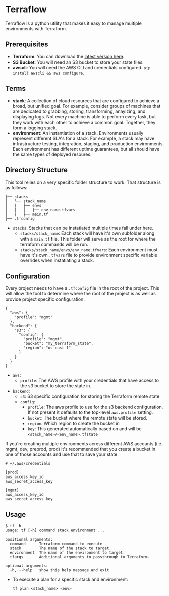# Terraflow

Terraflow is a python utility that makes it easy to manage multiple environments with Terraform.

## Prerequisites

- **Terraform**: You can download the [latest version here](https://releases.hashicorp.com/terraform/).
- **S3 Bucket**: You will need an S3 bucket to store your state files.
- **awscli**: You will need the AWS CLI and credentials configured. `pip install awscli && aws configure`.

## Terms

- **stack**: A collection of cloud resources that are configured to achieve a broad, but unified goal. For example, consider groups of machines that are dedicated to grabbing, storing, transforming, anaylzing, and displaying logs. Not every machine is able to perform every task, but they work with each other to achieve a common goal. Together, they form a logging stack.
- **environment**: An instantiation of a stack. Environments usually represent different SLA's for a stack. For example, a stack may have infrastructure testing, integration, staging, and production environments. Each environment has different uptime guarantees, but all should have the same types of deployed resoures.


## Directory Structure

This tool relies on a very specific folder structure to work. That structure is as follows:

```
├── stacks
│   └── stack_name
│   |   ├── envs
│   |   │   ├── env_name.tfvars
│   |   ├── main.tf
├── .tfconfig
```

- `stacks`: Stacks that can be instatiated multiple times fall under here.
  - `stacks/stack_name`: Each stack will have it's own subfolder along with a `main.tf` file. This folder will serve as the root for where the terraform commands will be run.
  - `stacks/stack_name/envs/env_name.tfvars`: Each environment must have it's own `.tfvars` file to provide environment specific variable overrides when instatiating a stack.

## Configuration

Every project needs to have a `.tfconfig` file in the root of the project. This will allow the tool to determine where the root of the project is as well as provide project specific configuration.

```
{
  "aws": {
    "profile": "mgmt"
  },
  "backend": {
    "s3": {
      "config": {
        "profile": "mgmt",
        "bucket": "my_terraform_state",
        "region": "us-east-1"
      }
    }
  }
}
```

- `aws`:
    - `profile`: The AWS profile with your credentials that have access to the s3 bucket to store the state in.
- `backend`:
    - `s3`: S3 specific configuration for storing the Terraform remote state
    - `config`:
        - `profile`: The aws profile to use for the s3 backend configuration. If not present it defaults to the top-level `aws.profile` setting.
        - `bucket`: The bucket where the remote state will be stored.
        - `region`: Which region to create the bucket in
        - `key`: This generated automatically based on and will be `<stack_name>/<env_name>.tfstate`

If you're creating multiple environments across different AWS accounts (i.e. mgmt, dev, preprod, prod) it's recommended that you create a bucket in one of those accounts and use that to save your state.

```
# ~/.aws/credentials

[prod]
aws_access_key_id
aws_secret_access_key

[mgmt]
aws_access_key_id
aws_secret_access_key
```

## Usage

```
$ tf -h
usage: tf [-h] command stack environment ...

positional arguments:
  command      Terraform command to execute
  stack        The name of the stack to target.
  environment  The name of the environment to target.
  tfargs       Additional arguments to passthrough to Terraform.

optional arguments:
  -h, --help   show this help message and exit
```

- To execute a plan for a specific stack and environment:
  ```
  tf plan <stack_name> <env>
  ```
